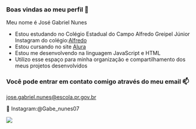 ### Boas vindas ao meu perfil 💙 

Meu nome é José Gabriel Nunes 

- Estou estudando no Colégio Estadual do Campo Alfredo Greipel Júnior Instagram do colégio:[Alfredo](https://www.instagram.com/colegio_alfredo_greipel_junior/)
- Estou cursando no site [Alura](https://www.alura.com.br) 
- Estou me desenvolvendo na linguagem JavaScript e HTML 
- Utilizo esse espaço para minha organização e compartilhamento dos meus projetos desenvolvidos 

### Você pode entrar em contato comigo através do meu email 📫

jose.gabriel.nunes@escola.pr.gov.br 

📸 Instagram:@Gabe_nunes07


![](https://media.tenor.com/PKKCAakpBZIAAAAC/neyney-neymar.gif)






